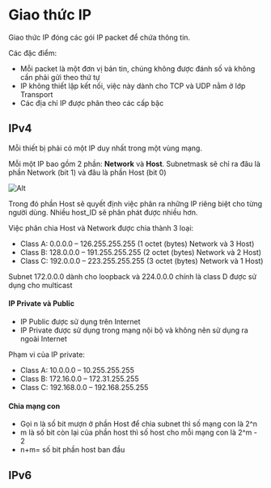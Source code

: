 # Giao thức IP
Giao thức IP đóng các gói IP packet để chứa thông tin. 

Các đặc điểm:
- Mỗi packet là một đơn vị bản tin, chúng không được đánh số và không cần phải gửi theo thứ tự
- IP không thiết lập kết nối, việc này dành cho TCP và UDP nằm ở lớp Transport
- Các địa chỉ IP được phân theo các cấp bậc

## IPv4
Mỗi thiết bị phải có một IP duy nhất trong một vùng mạng.

Mỗi một IP bao gồm 2 phần: **Network** và **Host**. Subnetmask sẽ chỉ ra đâu là phần Network (bit 1) và đâu là phần Host (bit 0)

![Alt](https://vnreview.vn/image/17/69/26/1769266.jpg?t=1519272913318)

Trong đó phần Host sẽ quyết định việc phân ra những IP riêng biệt cho từng người dùng. Nhiều host_ID sẽ phân phát được nhiều hơn.

Việc phân chia Host và Network được chia thành 3 loại:
- Class A: 0.0.0.0 – 126.255.255.255    (1 octet (bytes) Network và 3 Host)
- Class B: 128.0.0.0 – 191.255.255.255  (2 octet (bytes) Network và 2 Host)
- Class C: 192.0.0.0 – 223.255.255.255  (3 octet (bytes) Network và 1 Host)

Subnet 172.0.0.0 dành cho loopback và 224.0.0.0 chính là class D được sử dụng cho multicast
#### IP Private và Public
- IP Public được sử dụng trên Internet
- IP Private được sử dụng trong mạng nội bộ và không nên sử dụng ra ngoài Internet

Phạm vi của IP private:
- Class A:  10.0.0.0 – 10.255.255.255
- Class B:  172.16.0.0 – 172.31.255.255
- Class C:  192.168.0.0 – 192.168.255.255

#### Chia mạng con
- Gọi n là số bit mượn ở phần Host để chia subnet thì số mạng con là 2^n
- m là số bit còn lại của phần host thì số host cho mỗi mạng con là 2^m - 2
- n+m= số bit phần host ban đầu

## IPv6

